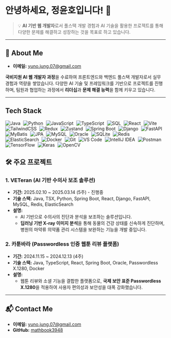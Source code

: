 # 안녕하세요, 정윤호입니다! 👋

> 💡 **AI 기반 웹 개발자**로서 풀스택 개발 경험과 AI 기술을 활용한 프로젝트를 통해 다양한 문제를 해결하고 성장하는 것을 목표로 하고 있습니다.

---

## 🌱 About Me
- **이메일:** yuno.jung.07@gmail.com

**국비지원 AI 웹 개발자 과정**을 수료하여 프론트엔드와 백엔드 풀스택 개발자로서 실무 경험과 역량을 쌓았습니다. 다양한 AI 기술 및 프레임워크를 기반으로 프로젝트를 진행하며, 팀원과 협업하는 과정에서 **리더십**과 **문제 해결 능력**을 함께 키우고 있습니다.

---

## Tech Stack
<p align="left">
  <!-- 언어 -->
  <img src="https://img.shields.io/badge/Language-Java-%23ED8B00.svg?style=flat&logo=openjdk&logoColor=white" alt="Java" style="margin-right: 5px;">
  <img src="https://img.shields.io/badge/Language-Python-%2314354C.svg?style=flat&logo=python&logoColor=white" alt="Python" style="margin-right: 5px;">
  <img src="https://img.shields.io/badge/Language-JavaScript-%23F7DF1E.svg?style=flat&logo=javascript&logoColor=black" alt="JavaScript" style="margin-right: 5px;">
  <img src="https://img.shields.io/badge/Language-TypeScript-%23007ACC.svg?style=flat&logo=typescript&logoColor=white" alt="TypeScript" style="margin-right: 5px;">
  <img src="https://img.shields.io/badge/Language-SQL-%23025E8C.svg?style=flat&logo=sqlite&logoColor=white" alt="SQL" style="margin-right: 5px;">
  
  <!-- 프론트엔드 -->
  <img src="https://img.shields.io/badge/Framework-React-%2361DAFB.svg?style=flat&logo=react&logoColor=black" alt="React" style="margin-right: 5px;">
  <img src="https://img.shields.io/badge/Framework-Vite-%23646CFF.svg?style=flat&logo=vite&logoColor=white" alt="Vite" style="margin-right: 5px;">
  <img src="https://img.shields.io/badge/Framework-TailwindCSS-%2338B2AC.svg?style=flat&logo=tailwind-css&logoColor=white" alt="TailwindCSS" style="margin-right: 5px;">
  <img src="https://img.shields.io/badge/State%20Management-Redux-%23764ABC.svg?style=flat&logo=redux&logoColor=white" alt="Redux" style="margin-right: 5px;">
  <img src="https://img.shields.io/badge/State%20Management-Zustand-%234593D1.svg?style=flat&logo=zustand&logoColor=white" alt="Zustand" style="margin-right: 5px;">

  <!-- 백엔드 -->
  <img src="https://img.shields.io/badge/Framework-Spring%20Boot-%236DB33F.svg?style=flat&logo=spring-boot&logoColor=white" alt="Spring Boot" style="margin-right: 5px;">
  <img src="https://img.shields.io/badge/Framework-Django-%23092E20.svg?style=flat&logo=django&logoColor=white" alt="Django" style="margin-right: 5px;">
  <img src="https://img.shields.io/badge/Framework-FastAPI-%2300C7B7.svg?style=flat&logo=fastapi&logoColor=white" alt="FastAPI" style="margin-right: 5px;">
  <img src="https://img.shields.io/badge/ORM-MyBatis-%23E6531A.svg?style=flat&logo=apache&logoColor=white" alt="MyBatis" style="margin-right: 5px;">
  <img src="https://img.shields.io/badge/ORM-JPA%20(Hibernate)-%236C3F87.svg?style=flat&logo=hibernate&logoColor=white" alt="JPA" style="margin-right: 5px;">

  <!-- 데이터베이스 -->
  <img src="https://img.shields.io/badge/Database-MySQL-%234479A1.svg?style=flat&logo=mysql&logoColor=white" alt="MySQL" style="margin-right: 5px;">
  <img src="https://img.shields.io/badge/Database-Oracle-%23F80000.svg?style=flat&logo=oracle&logoColor=white" alt="Oracle" style="margin-right: 5px;">
  <img src="https://img.shields.io/badge/Database-SQLite-%23003B57.svg?style=flat&logo=sqlite&logoColor=white" alt="SQLite" style="margin-right: 5px;">
  <img src="https://img.shields.io/badge/Database-Redis-%23DC382D.svg?style=flat&logo=redis&logoColor=white" alt="Redis" style="margin-right: 5px;">
  <img src="https://img.shields.io/badge/Search-ElasticSearch-%23005571.svg?style=flat&logo=elasticsearch&logoColor=white" alt="ElasticSearch" style="margin-right: 5px;">

  <!-- DevOps & 도구 -->
  <img src="https://img.shields.io/badge/Container-Docker-%232496ED.svg?style=flat&logo=docker&logoColor=white" alt="Docker" style="margin-right: 5px;">
  <img src="https://img.shields.io/badge/Version%20Control-Git-%23F05032.svg?style=flat&logo=git&logoColor=white" alt="Git" style="margin-right: 5px;">
  <img src="https://img.shields.io/badge/IDE-VS%20Code-%23007ACC.svg?style=flat&logo=visual-studio-code&logoColor=white" alt="VS Code" style="margin-right: 5px;">
  <img src="https://img.shields.io/badge/IDE-IntelliJ%20IDEA-%23000000.svg?style=flat&logo=intellij-idea&logoColor=white" alt="IntelliJ IDEA" style="margin-right: 5px;">
  <img src="https://img.shields.io/badge/API%20Testing-Postman-%23FF6C37.svg?style=flat&logo=postman&logoColor=white" alt="Postman" style="margin-right: 5px;">

  <!-- 머신러닝/AI -->
  <img src="https://img.shields.io/badge/ML%20Framework-TensorFlow-%23FF6F00.svg?style=flat&logo=tensorflow&logoColor=white" alt="TensorFlow" style="margin-right: 5px;">
  <img src="https://img.shields.io/badge/ML%20Framework-Keras-%23D00000.svg?style=flat&logo=keras&logoColor=white" alt="Keras" style="margin-right: 5px;">
  <img src="https://img.shields.io/badge/Computer%20Vision-OpenCV-%235C3EE8.svg?style=flat&logo=opencv&logoColor=white" alt="OpenCV" style="margin-right: 5px;">
</p>

## 🛠️ 주요 프로젝트
### 1. **VETeran** (AI 기반 수의사 보조 솔루션)
- **기간:** 2025.02.10 ~ 2025.03.14 (5주) - 진행중
- **기술 스택:** Java, TSX, Python, Spring Boot, React, Django, FastAPI, MySQL, Redis, ElasticSearch
- **설명:** 
  - AI 기반으로 수의사의 진단과 분석을 보조하는 솔루션입니다.
  - **딥러닝 기반 X-ray 이미지 분석**을 통해 동물의 건강 상태를 신속하게 진단하며, 병원의 마약류 의약품 관리 시스템을 보완하는 기능을 개발 중입니다.

### 2. **카툰바라** (Passwordless 인증 웹툰 리뷰 플랫폼)
- **기간:** 2024.11.15 ~ 2024.12.13 (4주)
- **기술 스택:** Java, TypeScript, React, Spring Boot, Oracle, Passwordless X.1280, Docker
- **설명:**
  - 웹툰 리뷰와 소셜 기능을 결합한 플랫폼으로, **국제 보안 표준 Passwordless X.1280**을 적용하여 사용자 편의성과 보안성을 대폭 강화했습니다.
  
---

## 📬 Contact Me
- **이메일:** yuno.jung.07@gmail.com
- **GitHub:** [mathbook3948](https://github.com/mathbook3948)
